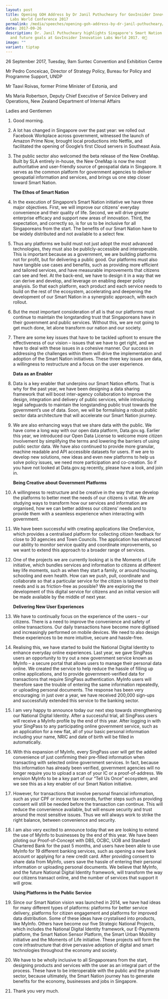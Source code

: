 ```yaml
---
layout: post
title: Opening GOH Address by Dr Janil Puthucheary for GovInsider Innovation
  Labs World Conference 2017
permalink: /media/speeches/opening-goh-address-by-dr-janil-puthucheary/
date: 2017-09-26
description: Dr. Janil Puthucheary highlights Singapore's Smart Nation progress
  and future goals at GovInsider Innovation Labs World 2017. 🌐🚀
image: ""
variant: tiptap
---
```

26 September 2017, Tuesday, 9am
Suntec Convention and Exhibition Centre

Mr Pedro Conceicao, Director of Strategy Policy, Bureau for Policy and Programme Support, UNDP

Mr Taavi Roivas, former Prime Minister of Estonia, and

Ms Maria Robertson, Deputy Chief Executive of Service Delivery and Operations, New Zealand Department of Internal Affairs

Ladies and Gentlemen


1. Good morning.

2. A lot has changed in Singapore over the past year: we rolled out Facebook Workplace across government, witnessed the launch of Amazon Prime Now, brought local productions into Netflix, and facilitated the opening of Google’s first Cloud servers in Southeast Asia. 

3. The public sector also welcomed the beta release of the New OneMap. Built by SLA entirely in-house, the New OneMap is now the most authoritative and user-friendly source of geospatial data in Singapore. It serves as the common platform for government agencies to deliver geospatial information and services, and brings us one step closer toward Smart Nation.

    **The Ethos of Smart Nation**

4. In the execution of Singapore’s Smart Nation initiative we have three major objectives. First, we will improve our citizens’ everyday convenience and their quality of life. Second, we will drive greater enterprise efficacy and support new areas of innovation. Third, the expectation, and correctly so, is for us to be inclusive for all Singaporeans from the start. The benefits of our Smart Nation have to be widely distributed and not available to a select few.

5. Thus any platforms we build must not just adopt the most advanced technologies, they must also be publicly-accessible and interoperable. This is important because as a government, we are building platforms not for profit, but for delivering a public good. Our platforms must also have tangible use cases and benefits, such as providing more efficient and tailored services, and have measurable improvements that citizens can see and feel. At the back-end, we have to design it in a way that we can derive and develop, and leverage on enabling deeper policy analysis. So that each platform, each product and each service needs to build on the rest of the ecosystem, accelerating and deepening the development of our Smart Nation in a synergistic approach, with each rollout.

6. But the most important consideration of all is that our platforms must continue to maintain the longstanding trust that Singaporeans have in their government and public services. Without this, we are not going to get much done, let alone transform our nation and our society.

7. There are some key issues that have to be tackled upfront to ensure the effectiveness of our vision – issues that we have to get right, and we have to deal with these issues in a cohesive manner. Our success in addressing the challenges within them will drive the implementation and adoption of the Smart Nation initiatives. These three key issues are data, a willingness to restructure and a focus on the user experience.

    **Data as an Enabler**

8. Data is a key enabler that underpins our Smart Nation efforts. That is why for the past year, we have been designing a data sharing framework that will boost inter-agency collaboration to improve the design, integration and delivery of public services, while introducing legal safeguards to maintain the longstanding public trust towards the government’s use of data. Soon, we will be formalising a robust public sector data architecture that will accelerate our Smart Nation journey.

9. We are also enhancing ways that we share data with the public. We have come a long way with our open data platform, Data.gov.sg. Earlier this year, we introduced our Open Data License to welcome more citizen involvement by simplifying the terms and lowering the barriers of using public sector data. We have also continued to provide more granular, machine readable and API accessible datasets for users. If we are to develop new solutions, new ideas and even new platforms to help us solve policy issues, we need more participation and co-creation. So if you have not looked at Data.gov.sg recently, please have a look, and join in.

    **Being Creative about Government Platforms**

10. A willingness to restructure and be creative in the way that we develop the platforms to better meet the needs of our citizens is vital. We are studying ways to transform how our services and information are organised, how we can better address our citizens’ needs and to provide them with a seamless experience when interacting with government.

11. We have been successful with creating applications like OneService, which provides a centralised platform for collecting citizen feedback for close to 30 agencies and Town Councils. The application has enhanced our ability to monitor service quality and coordinate improvements, so we want to extend this approach to a broader range of services.

12. One of the projects we are currently looking at is the Moments of Life initiative, which bundles services and information to citizens at different key life moments, such as when they start a family, or around housing, schooling and even health. How can we push, pull, coordinate and collaborate so that a particular service for the citizen is tailored to their needs and is as friction-free as possible? We are exploring the development of this digital service for citizens and an initial version will be made available by the middle of next year.

    **Delivering New User Experiences**

13. We have to continually focus on the experience of the users – our citizens. There is a need to improve the convenience and safety of online transactions. Our daily transactions have become more digitised and increasingly performed on mobile devices. We need to also design these experiences to be more intuitive, secure and hassle-free.

14. Realising this, we have started to build the National Digital Identity to enhance everyday online experiences. Last year, we gave SingPass users an opportunity to try out a new government service known as MyInfo – a secure portal that allows users to manage their personal data online. We created the service to help reduce the hassle of filling up online applications, and to provide government-verified data for transactions that require SingPass authentication. MyInfo users will therefore save the trouble of entering the same information repeatedly, or uploading personal documents. The response has been very encouraging: in just over a year, we have received 200,000 sign-ups and successfully extended this service to the banking sector.

15. I am very happy to announce today our next step towards strengthening our National Digital Identity. After a successful trial, all SingPass users will receive a MyInfo profile by the end of this year. After logging in with your SingPass to any participating online government service, such as an application for a new flat, all of your basic personal information including your name, NRIC and date of birth will be filled in automatically.

16. With this expansion of MyInfo, every SingPass user will get the added convenience of just confirming their pre-filled information when transacting with selected online government services. In fact, because this information has already been verified, government agencies will no longer require you to upload a scan of your IC or a proof-of-address. We envision MyInfo to be a key part of our “Tell Us Once” ecosystem, and we see this as a key enabler of our Smart Nation initiative.

17. However, for transactions that involve personal financial information, such as your CPF or income tax records, further steps such as providing consent will still be needed before the transaction can continue. This will reduce the convenience available, but will ensure security and trust around the most sensitive issues. Thus we will always work to strike the right balance, between convenience and security.

18. I am also very excited to announce today that we are looking to extend the use of MyInfo to businesses by the end of this year. We have been piloting our Proof-of-Concept with DBS, OCBC, UOB and Standard Chartered Bank for the past 5 months, and users have been able to use MyInfo for 19 different banking services, such as opening a new bank account or applying for a new credit card. After providing consent to share data from MyInfo, users save the hassle of entering their personal information or uploading personal documents. We believe that MyInfo, and the future National Digital Identity framework, will transform the way our citizens transact online, and the number of services that support it will grow.

    **Using Platforms in the Public Service**

19. Since our Smart Nation vision was launched in 2014, we have had ideas for many different types of platforms: platforms for better service delivery, platforms for citizen engagement and platforms for improved data distribution. Some of these ideas have crystalised into products, like MyInfo. Others have become our five Strategic National Projects, which includes the National Digital Identity framework, our E-Payments platform, the Smart Nation Sensor Platform, the Smart Urban Mobility initiative and the Moments of Life initiative. These projects will form the core infrastructure that drive pervasive adoption of digital and smart technologies throughout the economy and society.

20. We have to be wholly inclusive to all Singaporeans from the start, designing products and services with the user as an integral part of the process. These have to be interoperable with the public and the private sector, because ultimately, the Smart Nation journey has to generate benefits for the economy, businesses and jobs in Singapore.

21. Thank you very much.